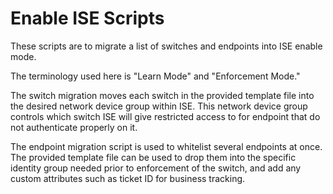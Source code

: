 # Enable ISE Scripts

These scripts are to migrate a list of switches and endpoints into ISE enable mode. 

The terminology used here is "Learn Mode" and "Enforcement Mode."

The switch migration moves each switch in the provided template file into the desired network device group within ISE. This network device group controls which switch
ISE will give restricted access to for endpoint that do not authenticate properly on it.

The endpoint migration script is used to whitelist several endpoints at once. The provided template file can be used to drop them into the specific identity group needed prior to enforcement of the switch, and add any custom attributes such as ticket ID for business tracking. 
